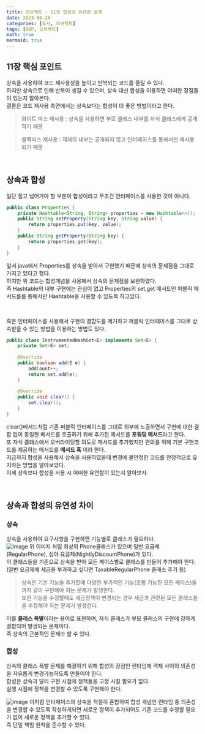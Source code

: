 ```yaml
---
title: 오브젝트 - 11장 합성과 유연한 설계
date: 2023-06-26
categories: [도서, 오브젝트]
tags: [OOP, 오브젝트]
math: true
mermaid: true
---
```


## 11장 핵심 포인트
상속을 사용하여 코드 재사용성을 높이고 반복되는 코드를 줄일 수 있다. <br>
하지만 상속으로 인해 반복이 생길 수 있으며, 상속 대신 합성을 이용하면 어떠한 장점들이 있는지 알아본다. <br>
결론은 코드 재사용 측면에서는 상속보다는 합성이 더 좋은 방법이라고 한다.

> 화이트 박스 재사용 : 상속을 사용하면 부모 클래스 내부를 자식 클래스에게 공개하기 때문

> 블랙박스 재사용 : 객체의 내부는 공개되지 않고 인터페이스를 통해서만 재사용되기 때문


<br>

## 상속과 합성
일단 짚고 넘어가야 할 부분이 합성이라고 무조건 인터페이스를 사용한 것이 아니다. <br>

~~~java
public class Properties {
    private Hashtable<String, String> properties = new Hashtable<>();
    public String setProperty(String key, String value) {
        return properties.put(key, value);
    }
    public String getProperty(String key) {
        return properties.get(key);
    }
}
~~~
앞서 java에서 Properties를 상속을 받아서 구현했기 때문에 상속의 문제점을 그대로 가지고 있다고 했다. <br>
하지만 위 코드는 합성개념을 사용해서 상속의 문제점을 보완하였다. <br>
즉 Hashtable의 내부 구현에는 관심이 없고 Properties의 set,get 메서드인 퍼블릭 메서드를를 통해서만 Hashtable을 사용할 수 있도록 하고있다. <br> 

<br>

혹은 인터페이스를 사용해서 구현의 결합도를 제거하고 퍼블릭 인터페이스를 그대로 상속받을 수 있는 방법을 이용하는 방법도 있다.
~~~java
public class InstrumentedHashSet<E> implements Set<E> {
    private Set<E> set;
  
    @Override
    public boolean add(E e) {
        addCount++;
        return set.add(e);
    }
    
    @Override
    public void clear() {
        set.clear();
    }
}
~~~
clear()메서드처럼 기존 퍼블릭 인터페이스를 그대로 외부에 노출하면서 구현에 대한 결합 없이 동일한 메서드를 호출하기 위해 추가된 메서드를 **포워딩 메서드**라고 한다. <br>
또 자식 클래스에서 오버라이딩할 의도로 메서드를 추가했지만 편의를 위해 기본 구현코드를 제공하는 메서드를 **메서드 훅** 이라 한다. <br>
지금까지 합성을 사용해서 상속을 사용하였을때 변경에 불안정한 코드를 안정적으로 유지하는 방법을 알아보았다. <br>
이제 상속보다 합성을 사용 시 어떠한 유연함이 있는지 알아보자.

<br>

## 상속과 합성의 유연성 차이

### 상속
상속을 사용하여 요구사항을 구현하면 기능별로 클래스가 필요하다. <br>
![image](https://github.com/woowa-backend/object/assets/39672033/8bcacb3b-7cd1-4ae7-a572-26221f151f16)
위 이미지 처럼 최상위 Phone클래스가 있으며 일반 요금제(RegularPhone), 심야 요금제(NightlyDiscountPhone)가 있다. <br>
이 클래스들을 기준으로 상속을 받아 모든 케이스별로 클래스를 만들어 추가해야 한다. (일반 요금제에 세금을 부과하고 싶다면 TaxableRegularPhone 클래스 추가 등) <br>

> 상속은 기본 기능을 추가할때 다양한 부가적인 기능(조합 가능한 모든 케이스)들까지 같이 구현해야 하는 문제가 발생한다. <br>
> 또한 기능을 수정할때도 세금정책이 변경되는 경우 세금과 관련된 모든 클래스들을 수정해야 하는 문제가 발생한다.

이를 **클래스 폭발**이라는 용어로 표현하며, 자식 클래스가 부모 클래스의 구현에 강하게 결합되어 발생되는 문제이다. <br>
즉 상속의 근본적인 문제라 할 수 있다. <br>


### 합성
상속의 클래스 폭발 문제를 해결하기 위해 합성의 장점인 런타임에 객체 사이의 의존성을 자유롭게 변경가능하도록 만들어야 한다. <br>
합성은 상속과 달리 구현 시점에 정책들을 고정 시킬 필요가 없다. <br> 실행 시점에 정책을 변경할 수 있도록 구현해야 한다. <br>

![image](https://github.com/woowa-backend/object/assets/39672033/fb42ca02-9e3d-412a-a762-89a044710ec8)
이처럼 인터페이스와 상속을 적절히 혼합하여 합성 개념인 런타임 중 의존성을 변경할 수 있도록 작성하게되면 새로운 정책이 추가되어도 기존 코드를 수정할 필요가 없이 
새로운 정책을 추가할 수 있다. <br>
즉 단일 책임 원칙을 준수할 수 있다. <br>
